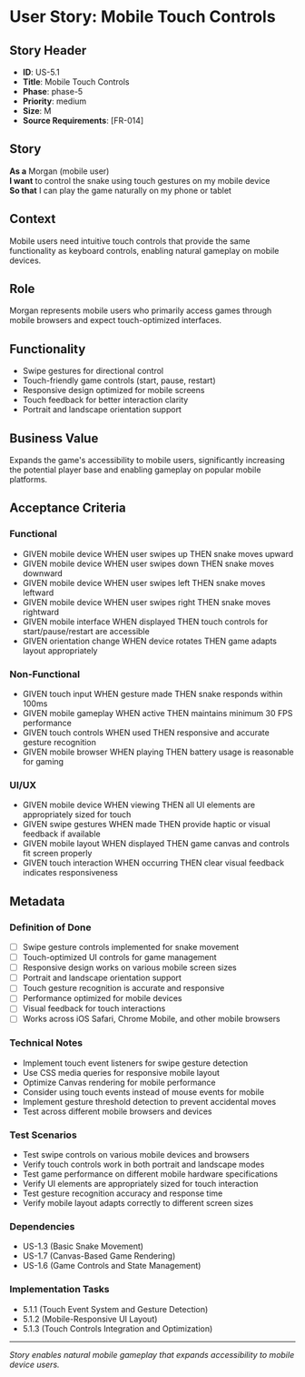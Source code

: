 # User Story: Mobile Touch Controls

## Story Header
- **ID**: US-5.1
- **Title**: Mobile Touch Controls
- **Phase**: phase-5
- **Priority**: medium
- **Size**: M
- **Source Requirements**: [FR-014]

## Story
**As a** Morgan (mobile user)  
**I want** to control the snake using touch gestures on my mobile device  
**So that** I can play the game naturally on my phone or tablet

## Context
Mobile users need intuitive touch controls that provide the same functionality as keyboard controls, enabling natural gameplay on mobile devices.

## Role
Morgan represents mobile users who primarily access games through mobile browsers and expect touch-optimized interfaces.

## Functionality
- Swipe gestures for directional control
- Touch-friendly game controls (start, pause, restart)
- Responsive design optimized for mobile screens
- Touch feedback for better interaction clarity
- Portrait and landscape orientation support

## Business Value
Expands the game's accessibility to mobile users, significantly increasing the potential player base and enabling gameplay on popular mobile platforms.

## Acceptance Criteria

### Functional
- GIVEN mobile device WHEN user swipes up THEN snake moves upward
- GIVEN mobile device WHEN user swipes down THEN snake moves downward
- GIVEN mobile device WHEN user swipes left THEN snake moves leftward
- GIVEN mobile device WHEN user swipes right THEN snake moves rightward
- GIVEN mobile interface WHEN displayed THEN touch controls for start/pause/restart are accessible
- GIVEN orientation change WHEN device rotates THEN game adapts layout appropriately

### Non-Functional
- GIVEN touch input WHEN gesture made THEN snake responds within 100ms
- GIVEN mobile gameplay WHEN active THEN maintains minimum 30 FPS performance
- GIVEN touch controls WHEN used THEN responsive and accurate gesture recognition
- GIVEN mobile browser WHEN playing THEN battery usage is reasonable for gaming

### UI/UX
- GIVEN mobile device WHEN viewing THEN all UI elements are appropriately sized for touch
- GIVEN swipe gestures WHEN made THEN provide haptic or visual feedback if available
- GIVEN mobile layout WHEN displayed THEN game canvas and controls fit screen properly
- GIVEN touch interaction WHEN occurring THEN clear visual feedback indicates responsiveness

## Metadata

### Definition of Done
- [ ] Swipe gesture controls implemented for snake movement
- [ ] Touch-optimized UI controls for game management
- [ ] Responsive design works on various mobile screen sizes
- [ ] Portrait and landscape orientation support
- [ ] Touch gesture recognition is accurate and responsive
- [ ] Performance optimized for mobile devices
- [ ] Visual feedback for touch interactions
- [ ] Works across iOS Safari, Chrome Mobile, and other mobile browsers

### Technical Notes
- Implement touch event listeners for swipe gesture detection
- Use CSS media queries for responsive mobile layout
- Optimize Canvas rendering for mobile performance
- Consider using touch events instead of mouse events for mobile
- Implement gesture threshold detection to prevent accidental moves
- Test across different mobile browsers and devices

### Test Scenarios
- Test swipe controls on various mobile devices and browsers
- Verify touch controls work in both portrait and landscape modes
- Test game performance on different mobile hardware specifications
- Verify UI elements are appropriately sized for touch interaction
- Test gesture recognition accuracy and response time
- Verify mobile layout adapts correctly to different screen sizes

### Dependencies
- US-1.3 (Basic Snake Movement)
- US-1.7 (Canvas-Based Game Rendering)
- US-1.6 (Game Controls and State Management)

### Implementation Tasks
- 5.1.1 (Touch Event System and Gesture Detection)
- 5.1.2 (Mobile-Responsive UI Layout)
- 5.1.3 (Touch Controls Integration and Optimization)

---

*Story enables natural mobile gameplay that expands accessibility to mobile device users.*